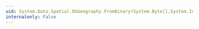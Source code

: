 ```yaml
---
uid: System.Data.Spatial.DbGeography.FromBinary(System.Byte[],System.Int32)
internalonly: False
---
```

